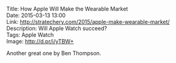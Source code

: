 Title: How Apple Will Make the Wearable Market  
Date: 2015-03-13 13:00  
Link: http://stratechery.com/2015/apple-make-wearable-market/  
Description: Will Apple Watch succeed?  
Tags: Apple Watch  
Image: http://d.pr/i/yTBW+  

Another great one by Ben Thompson.